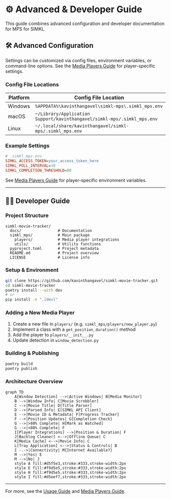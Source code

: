 # ⚙️ Advanced & Developer Guide

This guide combines advanced configuration and developer documentation for MPS for SIMKL.

## 🛠️ Advanced Configuration

Settings can be customized via config files, environment variables, or command-line options. See the [Media Players Guide](media-players.md) for player-specific settings.


### Config File Locations

| Platform | Config File Location |
|----------|---------------------|
| Windows  | `%APPDATA%\kavinthangavel\simkl-mps\.simkl_mps.env` |
| macOS    | `~/Library/Application Support/kavinthangavel/simkl-mps/.simkl_mps.env` |
| Linux    | `~/.local/share/kavinthangavel/simkl-mps/.simkl_mps.env` |

### Example Settings

```ini
# .simkl_mps.env
SIMKL_ACCESS_TOKEN=your_access_token_here
SIMKL_POLL_INTERVAL=10
SIMKL_COMPLETION_THRESHOLD=80
```

See [Media Players Guide](media-players.md) for player-specific environment variables.

---

## 👩‍💻 Developer Guide

### Project Structure

```
simkl-movie-tracker/
  docs/                # Documentation
  simkl_mps/           # Main package
    players/           # Media player integrations
    utils/             # Utility functions
  pyproject.toml       # Project metadata
  README.md            # Project overview
  LICENSE              # License info
```

### Setup & Environment

```bash
git clone https://github.com/kavinthangavel/simkl-movie-tracker.git
cd simkl-movie-tracker
poetry install --with dev
# or
pip install -e ".[dev]"
```

### Adding a New Media Player

1. Create a new file in `players/` (e.g. `simkl_mps/players/new_player.py`)
2. Implement a class with a `get_position_duration()` method
3. Add the player to `players/__init__.py`
4. Update detection in `window_detection.py`

### Building & Publishing

```bash
poetry build
poetry publish
```

### Architecture Overview

```mermaid
graph TD
    A[Window Detection] -->|Active Windows| B[Media Monitor]
    B -->|Window Info| C[Movie Scrobbler]
    C -->|Movie Title| D[Title Parser]
    D -->|Parsed Info| E[SIMKL API Client]
    E -->|Movie ID & Metadata| F[Progress Tracker]
    F -->|Position Updates| G{Completion Check}
    G -->|>80% Complete| H[Mark as Watched]
    G -->|<80% Complete| F
    I[Player Integrations] -->|Position & Duration| F
    J[Backlog Cleaner] <-->|Offline Queue| C
    K[Media Cache] <-->|Movie Info| C
    L[Tray Application] <-->|Status & Controls| B
    I -.->|Connectivity| M{Internet Available?}
    M -->|Yes| E
    M -->|No| J
    style A fill:#d5f5e3,stroke:#333,stroke-width:2px
    style E fill:#f9d5e5,stroke:#333,stroke-width:2px
    style H fill:#f9d5e5,stroke:#333,stroke-width:2px
    style I fill:#d5eef7,stroke:#333,stroke-width:2px
```

---

For more, see the [Usage Guide](usage.md) and [Media Players Guide](media-players.md).

